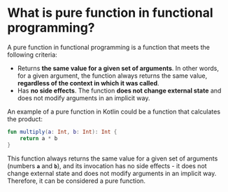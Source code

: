 # What is pure function in functional programming?

A pure function in functional programming is a function that meets the following criteria:

- Returns **the same value for a given set of arguments**. In other words, for a given argument, the function always returns the same value, **regardless of the context in which it was called**.
- Has **no side effects**. The function **does not change external state** and does not modify arguments in an implicit way.

An example of a pure function in Kotlin could be a function that calculates the product:

```kotlin
fun multiply(a: Int, b: Int): Int {
    return a * b
}

```

This function always returns the same value for a given set of arguments (numbers **`a`** and **`b`**), and its invocation has no side effects - it does not change external state and does not modify arguments in an implicit way. Therefore, it can be considered a pure function.